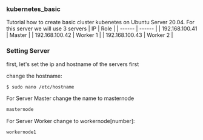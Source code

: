 ### kubernetes_basic
Tutorial how to create basic cluster kubenetes on Ubuntu Server 20.04.
For this server we will use 3 servers
| IP | Role |
| ------ | ------ |
| 192.168.100.41 | Master |
| 192.168.100.42 | Worker 1 |
| 192.168.100.43 | Worker 2 |

### Setting Server
first, let's set the ip and hostname of the servers first

change the hostname:
```sh
$ sudo nano /etc/hostname
```
For Server Master change the name to masternode 
```sh
masternode
```
For Server Worker change to workernode[number]:
```sh
workernode1
```
